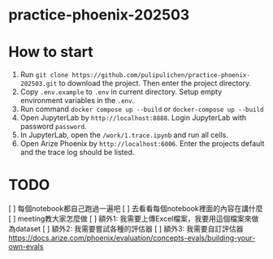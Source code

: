 # practice-phoenix-202503

# How to start

1. Run `git clone https://github.com/pulipulichen/practice-phoenix-202503.git` to download the project. Then enter the project directory.
2. Copy `.env.example` to `.env` in current directory. Setup empty environment variables in the `.env`.
3. Run command `docker compose up --build` or `docker-compose up --build`
4. Open JupyterLab by `http://localhost:8888`. Login JupyterLab with password `password`.
5. In JupyterLab, open the `/work/1.trace.ipynb` and run all cells.
6. Open Arize Phoenix by `http://localhost:6006`. Enter the projects default and the trace log should be listed.

# TODO

[ ] 每個notebook都自己跑過一遍吧
[ ] 去看看每個notebook裡面的內容在講什麼
[ ] meeting教大家怎麼做
[ ] 額外1: 我需要上傳Excel檔案，我要用這個檔案來做為dataset
[ ] 額外2: 我需要嘗試各種的評估器
[ ] 額外3: 我需要自訂評估器 https://docs.arize.com/phoenix/evaluation/concepts-evals/building-your-own-evals